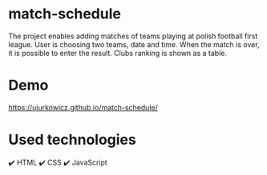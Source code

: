 # match-schedule
The project enables adding matches of teams playing at polish football first league. User is choosing two teams, date and time.
When the match is over, it is possible to enter the result. Clubs ranking is shown as a table.
# Demo
https://ujurkowicz.github.io/match-schedule/
# Used technologies
✔️ HTML
✔️ CSS
✔️ JavaScript
